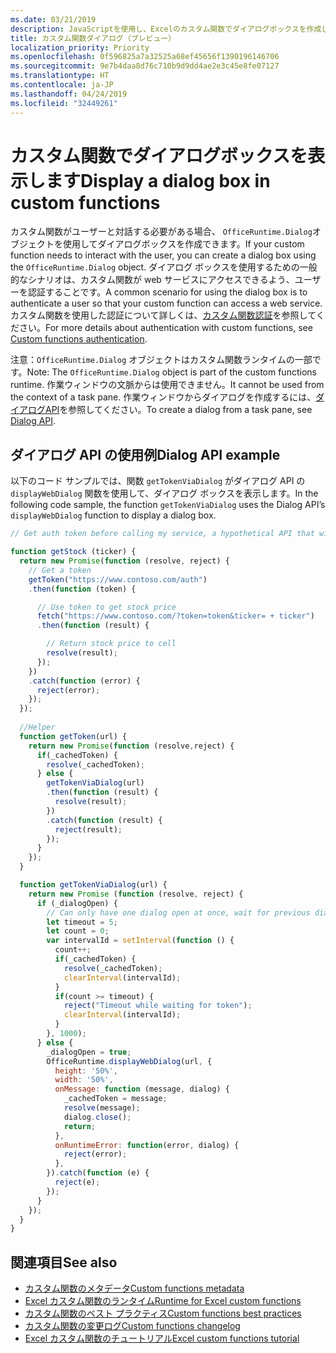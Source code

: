 ```yaml
---
ms.date: 03/21/2019
description: JavaScriptを使用し、Excelのカスタム関数でダイアログボックスを作成します。
title: カスタム関数ダイアログ（プレビュー）
localization_priority: Priority
ms.openlocfilehash: 0f596825a7a32525a68ef45656f1390196146706
ms.sourcegitcommit: 9e7b4daa8d76c710b9d9dd4ae2e3c45e8fe07127
ms.translationtype: HT
ms.contentlocale: ja-JP
ms.lasthandoff: 04/24/2019
ms.locfileid: "32449261"
---
```

# <a name="display-a-dialog-box-in-custom-functions"></a><span data-ttu-id="a0eb8-103">カスタム関数でダイアログボックスを表示します</span><span class="sxs-lookup"><span data-stu-id="a0eb8-103">Display a dialog box in custom functions</span></span>

<span data-ttu-id="a0eb8-104">カスタム関数がユーザーと対話する必要がある場合、 `OfficeRuntime.Dialog`オブジェクトを使用してダイアログボックスを作成できます。</span><span class="sxs-lookup"><span data-stu-id="a0eb8-104">If your custom function needs to interact with the user, you can create a dialog box using the `OfficeRuntime.Dialog` object.</span></span> <span data-ttu-id="a0eb8-105">ダイアログ ボックスを使用するための一般的なシナリオは、カスタム関数が web サービスにアクセスできるよう、ユーザーを認証することです。</span><span class="sxs-lookup"><span data-stu-id="a0eb8-105">A common scenario for using the dialog box is to authenticate a user so that your custom function can access a web service.</span></span> <span data-ttu-id="a0eb8-106">カスタム関数を使用した認証について詳しくは、[カスタム関数認証](./custom-functions-authentication.md)を参照してください。</span><span class="sxs-lookup"><span data-stu-id="a0eb8-106">For more details about authentication with custom functions, see [Custom functions authentication](./custom-functions-authentication.md).</span></span>

<span data-ttu-id="a0eb8-107">注意：`OfficeRuntime.Dialog` オブジェクトはカスタム関数ランタイムの一部です。</span><span class="sxs-lookup"><span data-stu-id="a0eb8-107">Note: The `OfficeRuntime.Dialog` object is part of the custom functions runtime.</span></span> <span data-ttu-id="a0eb8-108">作業ウィンドウの文脈からは使用できません。</span><span class="sxs-lookup"><span data-stu-id="a0eb8-108">It cannot be used from the context of a task pane.</span></span> <span data-ttu-id="a0eb8-109">作業ウィンドウからダイアログを作成するには、[ダイアログAPI](/office/dev/add-ins/develop/dialog-api-in-office-add-ins)を参照してください。</span><span class="sxs-lookup"><span data-stu-id="a0eb8-109">To create a dialog from a task pane, see [Dialog API](/office/dev/add-ins/develop/dialog-api-in-office-add-ins).</span></span>

## <a name="dialog-api-example"></a><span data-ttu-id="a0eb8-110">ダイアログ API の使用例</span><span class="sxs-lookup"><span data-stu-id="a0eb8-110">Dialog API example</span></span>

<span data-ttu-id="a0eb8-111">以下のコード サンプルでは、関数 `getTokenViaDialog` がダイアログ API の `displayWebDialog` 関数を使用して、ダイアログ ボックスを表示します。</span><span class="sxs-lookup"><span data-stu-id="a0eb8-111">In the following code sample, the function `getTokenViaDialog` uses the Dialog API’s `displayWebDialog` function to display a dialog box.</span></span>

```js
// Get auth token before calling my service, a hypothetical API that will deliver a stock price based on stock ticker string, such as "MSFT"

function getStock (ticker) {
  return new Promise(function (resolve, reject) {
    // Get a token
    getToken("https://www.contoso.com/auth")
    .then(function (token) {

      // Use token to get stock price
      fetch("https://www.contoso.com/?token=token&ticker= + ticker")
      .then(function (result) {

        // Return stock price to cell
        resolve(result);
      });
    })
    .catch(function (error) {
      reject(error);
    });
  });
  
  //Helper
  function getToken(url) {
    return new Promise(function (resolve,reject) {
      if(_cachedToken) {
        resolve(_cachedToken);
      } else {
        getTokenViaDialog(url)
        .then(function (result) {
          resolve(result);
        })
        .catch(function (result) {
          reject(result);
        });
      }
    });
  }

  function getTokenViaDialog(url) {
    return new Promise (function (resolve, reject) {
      if (_dialogOpen) {
        // Can only have one dialog open at once, wait for previous dialog's token
        let timeout = 5;
        let count = 0;
        var intervalId = setInterval(function () {
          count++;
          if(_cachedToken) {
            resolve(_cachedToken);
            clearInterval(intervalId);
          }
          if(count >= timeout) {
            reject("Timeout while waiting for token");
            clearInterval(intervalId);
          }
        }, 1000);
      } else {
        _dialogOpen = true;
        OfficeRuntime.displayWebDialog(url, {
          height: '50%',
          width: '50%',
          onMessage: function (message, dialog) {
            _cachedToken = message;
            resolve(message);
            dialog.close();
            return;
          },
          onRuntimeError: function(error, dialog) {
            reject(error);
          },
        }).catch(function (e) {
          reject(e);
        });
      }
    });
  }
}
```

## <a name="see-also"></a><span data-ttu-id="a0eb8-112">関連項目</span><span class="sxs-lookup"><span data-stu-id="a0eb8-112">See also</span></span>

* [<span data-ttu-id="a0eb8-113">カスタム関数のメタデータ</span><span class="sxs-lookup"><span data-stu-id="a0eb8-113">Custom functions metadata</span></span>](custom-functions-json.md)
* [<span data-ttu-id="a0eb8-114">Excel カスタム関数のランタイム</span><span class="sxs-lookup"><span data-stu-id="a0eb8-114">Runtime for Excel custom functions</span></span>](custom-functions-runtime.md)
* [<span data-ttu-id="a0eb8-115">カスタム関数のベスト プラクティス</span><span class="sxs-lookup"><span data-stu-id="a0eb8-115">Custom functions best practices</span></span>](custom-functions-best-practices.md)
* [<span data-ttu-id="a0eb8-116">カスタム関数の変更ログ</span><span class="sxs-lookup"><span data-stu-id="a0eb8-116">Custom functions changelog</span></span>](custom-functions-changelog.md)
* [<span data-ttu-id="a0eb8-117">Excel カスタム関数のチュートリアル</span><span class="sxs-lookup"><span data-stu-id="a0eb8-117">Excel custom functions tutorial</span></span>](../tutorials/excel-tutorial-create-custom-functions.md)
